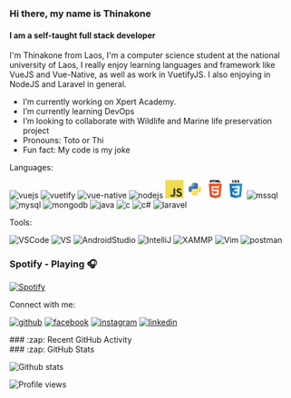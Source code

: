 ### Hi there, my name is Thinakone
#### I am a self-taught full stack developer
I'm Thinakone from Laos, I'm a computer science student at the national university of Laos, I really enjoy learning languages and framework like VueJS and Vue-Native, as well as work in VuetifyJS. I also enjoying in NodeJS and Laravel in general.


-  I’m currently working on Xpert Academy. 
-  I’m currently learning DevOps 
-  I’m looking to collaborate with Wildlife and Marine life preservation project 
-  Pronouns: Toto or Thi 
-  Fun fact: My code is my joke 

Languages: 

<img src='https://img.icons8.com/color/2x/vue-js.png' alt='vuejs' height='32'> <img src='https://res.cloudinary.com/vuejsprojects/image/upload/c_scale,f_auto,q_auto,w_400/v1/tag/vuetify.jpg' alt='vuetify' height='32'> <img src='https://vue-native.io/images/logo.png' alt='vue-native' height='32'> <img src='https://img.icons8.com/color/2x/nodejs.png' alt='nodejs' height='32'> <img src='https://raw.githubusercontent.com/github/explore/80688e429a7d4ef2fca1e82350fe8e3517d3494d/topics/javascript/javascript.png' alt='javascript' height='32'> <img src='https://raw.githubusercontent.com/github/explore/80688e429a7d4ef2fca1e82350fe8e3517d3494d/topics/python/python.png' alt='python' height='32'> <img src='https://raw.githubusercontent.com/github/explore/80688e429a7d4ef2fca1e82350fe8e3517d3494d/topics/html/html.png' alt='html' height='32'> <img src='https://raw.githubusercontent.com/github/explore/80688e429a7d4ef2fca1e82350fe8e3517d3494d/topics/css/css.png' alt='css' height='32'> <img src='https://hackr.io/tutorials/learn-sql-server/logo/logo-sql-server?ver=1557508629' alt='mssql' height='32'> <img src='https://img.icons8.com/ios/2x/mysql-logo.png' alt='mysql' height='32'> <img src='https://img.icons8.com/color/2x/mongodb.png' alt='mongodb' height='32'> <img src='https://img.icons8.com/color/2x/java-coffee-cup-logo.png' alt='java' height='32'> <img src='https://encrypted-tbn0.gstatic.com/images?q=tbn%3AANd9GcTjMPdhc4LdFg0n6IZEk5dxPM4lTQjlAGqnHg&usqp=CAU' alt='c' height='32'> <img src='https://img.icons8.com/color/2x/c-sharp-logo.png' alt='c#' height='32'> <img src='https://www.secret-source.eu/wp-content/uploads/2017/11/Laravel-logo.jpg' alt='laravel' height='32'>

Tools:

<img src='https://img.icons8.com/fluent/2x/visual-studio-code-2019.png' alt='VSCode' height='32'> <img src='https://img.icons8.com/color/2x/visual-studio.png' alt='VS' height='32'> <img src='https://e7.pngegg.com/pngimages/466/228/png-clipart-android-studio-integrated-development-environment-logo-android-studio-logo.png' alt='AndroidStudio' height='32'> <img src='https://upload.wikimedia.org/wikipedia/commons/thumb/d/d5/IntelliJ_IDEA_Logo.svg/1024px-IntelliJ_IDEA_Logo.svg.png' alt='IntelliJ' height='32'> <img src='https://www.netefficiency.co.uk/media/blog/wp-content/uploads/2016/06/blog-xampp.jpg' alt='XAMMP' height='32' width='32'> <img src='https://upload.wikimedia.org/wikipedia/commons/thumb/9/9f/Vimlogo.svg/1022px-Vimlogo.svg.png' alt='Vim' height='32'> <img src='https://xebialabs.com/wp-content/uploads/files/tool-chest/postman.jpg' alt='postman' height='32'>

### Spotify - Playing :headphones:

[![Spotify](https://spotify-now-playing.toto-thi.vercel.app/api/spotify)](https://open.spotify.com/user/poxejuur7j4q1satbnxtnsljp)

Connect with me:

[<img src='https://cdn.jsdelivr.net/npm/simple-icons@3.0.1/icons/github.svg' alt='github' height='40'>](https://github.com/Toto-thi)  [<img src='https://cdn.jsdelivr.net/npm/simple-icons@3.0.1/icons/facebook.svg' alt='facebook' height='40'>](https://www.facebook.com/TotoThii) [<img src='https://cdn.jsdelivr.net/npm/simple-icons@3.0.1/icons/instagram.svg' alt='instagram' height='40'>](https://www.instagram.com/toto_thii) [<img src='https://cdn.jsdelivr.net/npm/simple-icons@3.0.1/icons/linkedin.svg' alt='linkedin' height='40'>](www.linkedin.com/in/toto-thi) 

<summary>### :zap: Recent GitHub Activity</summary>
<!--START_SECTION:activity-->

<!--END_SECTION:activity-->

<summary>### :zap: GitHub Stats</summary>
 
![Github stats](https://github-readme-stats.vercel.app/api?username=Toto-thi&show_icons=true&theme=tokyonight)

![Profile views](https://gpvc.arturio.dev/Toto-thi) 
